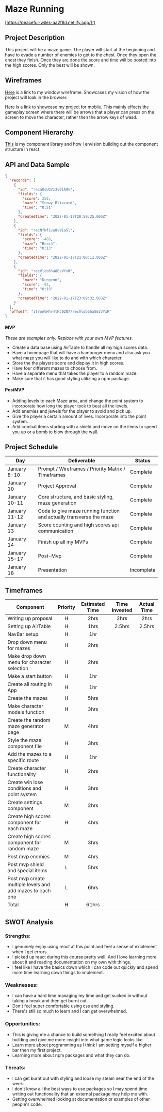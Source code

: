 # Maze Running

[https://peaceful-wiles-aa2f8d.netlify.app/]()

## Project Description

This project will be a maze game. The player will start at the beginning and have to evade a number of enemies to get to the chest. Once they open the chest they finish. Once they are done the score and time will be posted into the high scores. Only the best will be shown.

## Wireframes

[Here](https://whimsical.com/maze-running-desktop-dw7sXfW8EEE81JsP8Ry1F) is a link to my window wireframe. Showcases my vision of how the project will look in the browser.

[Here](https://whimsical.com/maze-running-mobile-6vDVnWRosksoYMPR7WWaWr) is a link to showcase my project for mobile. This mainly effects the gameplay screen where there will be arrows that a player can press on the screen to move the character, rather then the arrow keys of wasd.

## Component Hierarchy

[This](https://whimsical.com/app-components-hierarchy-B1QLBwQa5x8wacXGaVQPfM) is my component library and how I envision building out the component structure in react.

## API and Data Sample

```json
{
  "records": [
    {
      "id": "reca0qUGVz3v01A9m",
      "fields": {
        "score": 350,
        "maze": "Snowy Blizzard",
        "time": "0:51"
      },
      "createdTime": "2022-01-17T20:59:25.000Z"
    },
    {
      "id": "recNfNfivw8v9IaSl",
      "fields": {
        "score": -488,
        "maze": "Beach",
        "time": "0:13"
      },
      "createdTime": "2022-01-17T21:00:11.000Z"
    },
    {
      "id": "recVlob6ha8EzVYxR",
      "fields": {
        "maze": "Dungeon",
        "score": -92,
        "time": "0:19"
      },
      "createdTime": "2022-01-17T23:09:32.000Z"
    }
  ],
  "offset": "itroAGHhr4tHJ0ZN7/recVlob6ha8EzVYxR"
}
```

#### MVP

_These are examples only. Replace with your own MVP features._

- Create a data base using AirTable to handle all my high scores data.
- Have a homepage that will have a hamburger menu and also ask you what maze you will like to do and with which character.
- Store the the players score and display it in high scores.
- Have four different mazes to choose from.
- Have a separate menu that takes the player to a random maze.
- Make sure that it has good styling utilizing a npm package.

#### PostMVP

- Adding levels to each Maze area, and change the point system to incorporate how long the player took to beat all the levels.
- Add enemies and jewels for the player to avoid and pick up.
- Give the player a certain amount of lives. Incorporate into the point system.
- Add combat items starting with a shield and move on the items to speed you up or a bomb to blow through the wall.

## Project Schedule

| Day           | Deliverable                                                         | Status     |
| ------------- | ------------------------------------------------------------------- | ---------- |
| January 8-10  | Prompt / Wireframes / Priority Matrix / Timeframes                  | Complete   |
| January 10    | Project Approval                                                    | Complete   |
| January 10-11 | Core structure, and basic styling, maze generation                  | Complete   |
| January 11-12 | Code to give maze running function and actually transverse the maze | Complete   |
| January 13    | Score counting and high scores api communication                    | Complete   |
| January 14    | Finish up all my MVPs                                               | Complete   |
| January 15-17 | Post-Mvp                                                            | Complete   |
| January 18    | Presentation                                                        | Incomplete |

## Timeframes

| Component                                                 | Priority | Estimated Time | Time Invested | Actual Time |
| --------------------------------------------------------- | :------: | :------------: | :-----------: | :---------: |
| Writing up proposal                                       |    H     |      2hrs      |     2hrs      |    2hrs     |
| Setting up AirTable                                       |    H     |      1hrs      |    2.5hrs     |   2.5hrs    |
| NavBar setup                                              |    H     |      1hr       |               |             |
| Drop down menu for mazes                                  |    H     |      2hrs      |               |             |
| Make drop down menu for character selection               |    H     |      2hrs      |               |             |
| Make a start button                                       |    H     |      1hr       |               |             |
| Create all routing in App                                 |    H     |      1hr       |               |             |
| Create the mazes                                          |    H     |      5hrs      |               |             |
| Make character models function                            |    H     |      3hrs      |               |             |
| Create the random maze generator page                     |    M     |      4hrs      |               |             |
| Style the maze component file                             |    H     |      3hrs      |               |             |
| Add the mazes to a specific route                         |    H     |      1hr       |               |             |
| Create character functionality                            |    H     |      2hrs      |               |             |
| Create win lose conditions and point system               |    H     |      3hrs      |               |             |
| Create settings component                                 |    M     |      2hrs      |               |             |
| Create high scores component for each maze                |    H     |      4hrs      |               |             |
| Create high scores component for random maze              |    M     |      3hrs      |               |             |
| Post mvp enemies                                          |    M     |      4hrs      |               |             |
| Post mvp shield and special items                         |    L     |      5hrs      |               |             |
| Post mvp create multiple levels and add mazes to each one |    L     |      6hrs      |               |             |
| Total                                                     |    H     |     61hrs      |               |             |

## SWOT Analysis

### Strengths:

- I genuinely enjoy using react at this point and feel a sense of excitement when I get errors.
- I picked up react during this course pretty well. And I love learning more about it and reading documentation on my own with things.
- I feel like I have the basics down which I can code out quickly and spend more time learning down things to implement.

### Weaknesses:

- I can have a hard time managing my time and get sucked in without taking a break and then get burnt out.
- Don't feel super comfortable using css and styling.
- There's still so much to learn and I can get overwhelmed.

### Opportunities:

- This is giving me a chance to build something I really feel excited about building and give me more insight into what game logic looks like.
- Learn more about programming as I think I am setting myself a higher bar then my first project.
- Learning more about npm packages and what they can do.

### Threats:

- I can get burnt out with styling and loose my steam near the end of the week.
- I don't know all the best ways to use packages so I may spend time writing out functionality that an external package may help me with.
- Getting overwhelmed looking at documentation or examples of other people's code.
